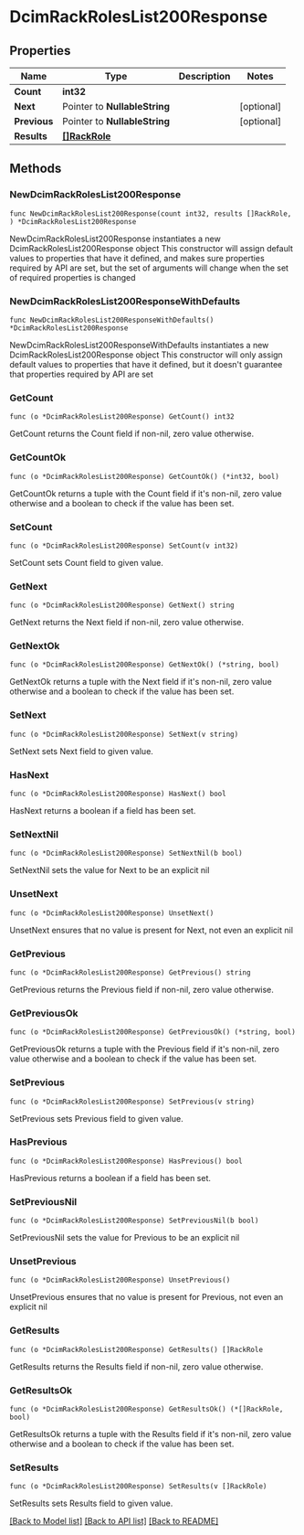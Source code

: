 # DcimRackRolesList200Response

## Properties

Name | Type | Description | Notes
------------ | ------------- | ------------- | -------------
**Count** | **int32** |  | 
**Next** | Pointer to **NullableString** |  | [optional] 
**Previous** | Pointer to **NullableString** |  | [optional] 
**Results** | [**[]RackRole**](RackRole.md) |  | 

## Methods

### NewDcimRackRolesList200Response

`func NewDcimRackRolesList200Response(count int32, results []RackRole, ) *DcimRackRolesList200Response`

NewDcimRackRolesList200Response instantiates a new DcimRackRolesList200Response object
This constructor will assign default values to properties that have it defined,
and makes sure properties required by API are set, but the set of arguments
will change when the set of required properties is changed

### NewDcimRackRolesList200ResponseWithDefaults

`func NewDcimRackRolesList200ResponseWithDefaults() *DcimRackRolesList200Response`

NewDcimRackRolesList200ResponseWithDefaults instantiates a new DcimRackRolesList200Response object
This constructor will only assign default values to properties that have it defined,
but it doesn't guarantee that properties required by API are set

### GetCount

`func (o *DcimRackRolesList200Response) GetCount() int32`

GetCount returns the Count field if non-nil, zero value otherwise.

### GetCountOk

`func (o *DcimRackRolesList200Response) GetCountOk() (*int32, bool)`

GetCountOk returns a tuple with the Count field if it's non-nil, zero value otherwise
and a boolean to check if the value has been set.

### SetCount

`func (o *DcimRackRolesList200Response) SetCount(v int32)`

SetCount sets Count field to given value.


### GetNext

`func (o *DcimRackRolesList200Response) GetNext() string`

GetNext returns the Next field if non-nil, zero value otherwise.

### GetNextOk

`func (o *DcimRackRolesList200Response) GetNextOk() (*string, bool)`

GetNextOk returns a tuple with the Next field if it's non-nil, zero value otherwise
and a boolean to check if the value has been set.

### SetNext

`func (o *DcimRackRolesList200Response) SetNext(v string)`

SetNext sets Next field to given value.

### HasNext

`func (o *DcimRackRolesList200Response) HasNext() bool`

HasNext returns a boolean if a field has been set.

### SetNextNil

`func (o *DcimRackRolesList200Response) SetNextNil(b bool)`

 SetNextNil sets the value for Next to be an explicit nil

### UnsetNext
`func (o *DcimRackRolesList200Response) UnsetNext()`

UnsetNext ensures that no value is present for Next, not even an explicit nil
### GetPrevious

`func (o *DcimRackRolesList200Response) GetPrevious() string`

GetPrevious returns the Previous field if non-nil, zero value otherwise.

### GetPreviousOk

`func (o *DcimRackRolesList200Response) GetPreviousOk() (*string, bool)`

GetPreviousOk returns a tuple with the Previous field if it's non-nil, zero value otherwise
and a boolean to check if the value has been set.

### SetPrevious

`func (o *DcimRackRolesList200Response) SetPrevious(v string)`

SetPrevious sets Previous field to given value.

### HasPrevious

`func (o *DcimRackRolesList200Response) HasPrevious() bool`

HasPrevious returns a boolean if a field has been set.

### SetPreviousNil

`func (o *DcimRackRolesList200Response) SetPreviousNil(b bool)`

 SetPreviousNil sets the value for Previous to be an explicit nil

### UnsetPrevious
`func (o *DcimRackRolesList200Response) UnsetPrevious()`

UnsetPrevious ensures that no value is present for Previous, not even an explicit nil
### GetResults

`func (o *DcimRackRolesList200Response) GetResults() []RackRole`

GetResults returns the Results field if non-nil, zero value otherwise.

### GetResultsOk

`func (o *DcimRackRolesList200Response) GetResultsOk() (*[]RackRole, bool)`

GetResultsOk returns a tuple with the Results field if it's non-nil, zero value otherwise
and a boolean to check if the value has been set.

### SetResults

`func (o *DcimRackRolesList200Response) SetResults(v []RackRole)`

SetResults sets Results field to given value.



[[Back to Model list]](../README.md#documentation-for-models) [[Back to API list]](../README.md#documentation-for-api-endpoints) [[Back to README]](../README.md)


